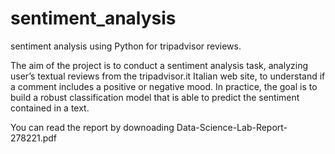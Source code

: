 # sentiment_analysis
sentiment analysis using Python for tripadvisor reviews.

The aim of the project is to conduct a sentiment analysis task, analyzing user’s textual reviews from the tripadvisor.it Italian web site, to understand if a comment includes a positive or negative mood.
In practice, the goal is to build a robust classification model that is able to predict the sentiment contained in a text.


You can read the report by downoading Data-Science-Lab-Report-278221.pdf
